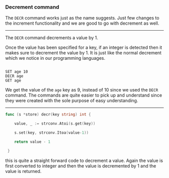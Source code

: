 
### Decrement command

The `DECR` command works just as the name suggests. Just few changes to the increment functionality and we are good to go with decrement as well.

---

The `DECR` command decrements a value by 1. 

Once the value has been specified for a key, if an integer is detected then it makes sure to decrement the value by 1. It is just like the normal decrement which we notice in our programming languages. 


```Tremis

SET age 10
DECR age
GET age
```

We get the value of the `age` key as 9, instead of 10 since we used the `DECR` command. The commands are quite easier to pick up and understand since they were created with the sole purpose of easy understanding.

---

```Go
func (s *store) decr(key string) int {

    value, _ := strconv.Atoi(s.get(key))

    s.set(key, strconv.Itoa(value-1))

    return value - 1

 }

```

this is quite a straight forward code to decrement a value. Again the value is first converted to integer and then the value is decremented by 1 and the value is returned. 


